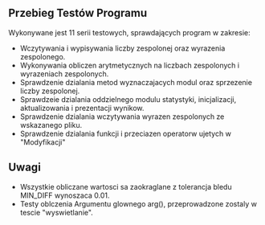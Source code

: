 ## Przebieg Testów Programu
Wykonywane jest 11 serii testowych, sprawdających program w zakresie:
- Wczytywania i wypisywania liczby zespolonej oraz wyrazenia zespolonego. 
- Wykonywania obliczen arytmetycznych na liczbach zespolonych i wyrazeniach zespolonych.
- Sprawdzenie dzialania metod wyznaczajacych modul oraz sprzezenie liczby zespolonej.
- Sprawdzeie dzialania oddzielnego modulu statystyki, inicjalizacji, aktualizowania i prezentacji wynikow. 
- Sprawdzenie dzialania wczytywania wyrazen zespolonych ze wskazanego pliku.
- Sprawdzenie dzialania funkcji i przeciazen operatorw ujetych w "Modyfikacji"

## Uwagi 
- Wszystkie obliczane wartosci sa zaokraglane z tolerancja bledu MIN_DIFF wynoszaca 0.01. 
- Testy oblczenia Argumentu glownego arg(), przeprowadzone zostaly w tescie "wyswietlanie". 
